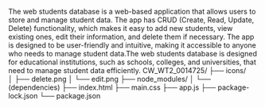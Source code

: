 The web students database is a web-based application that allows users to store and manage student data. The app has CRUD (Create, Read, Update, Delete) functionality, which makes it easy to add new students, view existing ones, edit their information, and delete them if necessary. The app is designed to be user-friendly and intuitive, making it accessible to anyone who needs to manage student data.The web students database is designed for educational institutions, such as schools, colleges, and universities, that need to manage student data efficiently.
CW_WT2_0014725/
├── icons/       
│   ├── delete.png
│   └── edit.png
├── node_modules/
│   └── (dependencies)
├── index.html
├── main.css
├── app.js
├── package-lock.json
└── package.json
